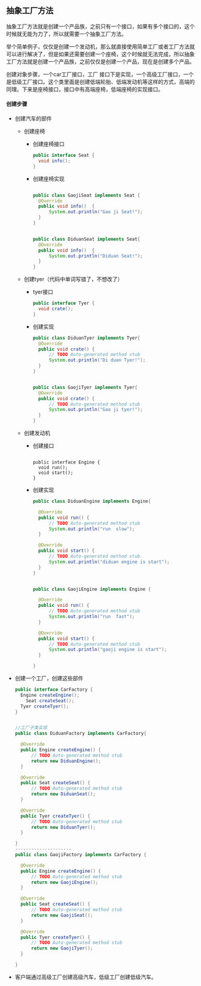 ## 抽象工厂方法

抽象工厂方法就是创建一个产品族，之前只有一个接口，如果有多个接口的，这个时候就无能为力了，所以就需要一个抽象工厂方法。

举个简单例子，仅仅是创建一个发动机，那么就直接使用简单工厂或者工厂方法就可以进行解决了，但是如果还需要创建一个座椅，这个时候就无法完成，所以抽象工厂方法就是创建一个产品族，之前仅仅是创建一个产品，现在是创建多个产品。

创建对象步骤，一个car工厂接口，工厂 接口下是实现，一个高级工厂接口，一个是低级工厂接口。这个类里面是创建低端轮胎、低端发动机等这样的方式，高端的同理。下来是座椅接口，接口中有高端座椅，低端座椅的实现接口。



#### 创建步骤

- 创建汽车的部件

  - 创建座椅

    - 创建座椅接口

      ```java
      public interface Seat {
      	void info();
      }
      ```

      

    - 创建座椅实现

      ```java
      
      public class GaojiSeat implements Seat {
      	@Override
      	public void info()  {
      		System.out.println("Gao ji Seat!");
      	}
      }
      
      
      public class DiduanSeat implements Seat{
      	@Override
      	public void info()  {
      		System.out.println("Diduan Seat!");
      	}
      }
      ```

      

  - 创建tyer（代码中单词写错了，不想改了）

    - tyer接口

      ```java
      public interface Tyer {
      	void crate();
      }
      ```

    - 创建实现

      ```java
      public class DiduanTyer implements Tyer{
      	@Override
      	public void crate() {
      		// TODO Auto-generated method stub
      		System.out.println("Di duan Tyer!");
      	}
      }
      
      
      public class GaojiTyer implements Tyer{
      	@Override
      	public void crate() {
      		// TODO Auto-generated method stub
      		System.out.println("Gao ji tyer!");
      	}
      }
      ```

      

  - 创建发动机

    - 创建接口

      ```
      
      public interface Engine {
      	void run();
      	void start();
      }
      
      ```

      

    - 创建实现

      ```JAVA
      public class DiduanEngine implements Engine{
      
      	@Override
      	public void run() {
      		// TODO Auto-generated method stub
      		System.out.println("run  slow");
      	}
      
      	@Override
      	public void start() {
      		// TODO Auto-generated method stub
      		System.out.println("diduan engine is start");
      	}
      }
      
      
      public class GaojiEngine implements Engine {
      
      	@Override
      	public void run() {
      		// TODO Auto-generated method stub
      		System.out.println("run  fast");
      	}
      
      	@Override
      	public void start() {
      		// TODO Auto-generated method stub
      		System.out.println("gaoji engine is start");
      	}
      
      }
      ```

      

- 创建一个工厂，创建这些部件

  ```java
  public interface CarFactory {
  	Engine createEngine();
      Seat createSeat();
  	Tyer createTyer();
  }
  
  
  //工厂子类实现
  public class DiduanFactory implements CarFactory{
  
  	@Override
  	public Engine createEngine() {
  		// TODO Auto-generated method stub
  		return new DiduanEngine();
  	}
  
  	@Override
  	public Seat createSeat() {
  		// TODO Auto-generated method stub
  		return new DiduanSeat();
  	}
  
  	@Override
  	public Tyer createTyer() {
  		// TODO Auto-generated method stub
  		return new DiduanTyer();
  	}
  
  }
  ---------------------
  public class GaojiFactory implements CarFactory {
  
  	@Override
  	public Engine createEngine() {
  		// TODO Auto-generated method stub
  		return new GaojiEngine();
  	}
  
  	@Override
  	public Seat createSeat() {
  		// TODO Auto-generated method stub
  		return new GaojiSeat();
  	}
  
  	@Override
  	public Tyer createTyer() {
  		// TODO Auto-generated method stub
  		return new GaojiTyer();
  	}
  
  }
  ```

  

- 客户端通过高级工厂创建高级汽车，低级工厂创建低级汽车。


